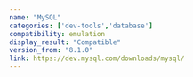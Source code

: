 ```yaml
---
name: "MySQL"
categories: ['dev-tools','database']
compatibility: emulation
display_result: "Compatible"
version_from: "8.1.0"
link: https://dev.mysql.com/downloads/mysql/
---
```


